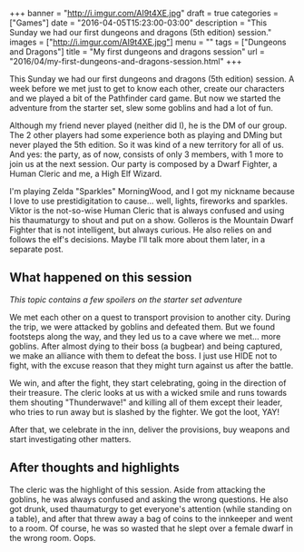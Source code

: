 +++
banner = "http://i.imgur.com/AI9t4XE.jpg"
draft = true
categories = ["Games"]
date = "2016-04-05T15:23:00-03:00"
description = "This Sunday we had our first dungeons and dragons (5th edition) session."
images = ["http://i.imgur.com/AI9t4XE.jpg"]
menu = ""
tags = ["Dungeons and Dragons"]
title = "My first dungeons and dragons session"
url = "2016/04/my-first-dungeons-and-dragons-session.html"
+++

This Sunday we had our first dungeons and dragons (5th edition) session. 
A week before we met just to get to know each other, create our characters and we played a bit of the Pathfinder card game. 
But now we started the adventure from the starter set, slew some goblins and had a lot of fun.

<!--more-->

Although my friend never played (neither did I), he is the DM of our group. 
The 2 other players had some experience both as playing and DMing but never played the 5th edition. 
So it was kind of a new territory for all of us. And yes: the party, as of now, consists of only 3 members, 
with 1 more to join us at the next session. 
Our party is composed by a Dwarf Fighter, a Human Cleric and me, a High Elf Wizard.

I'm playing Zelda "Sparkles" MorningWood, and I got my nickname because I love to use prestidigitation to cause... 
well, lights, fireworks and sparkles. 
Viktor is the not-so-wise Human Cleric that is always confused and using his thaumaturgy to shout and put on a show. 
Golleros is the Mountain Dwarf Fighter that is not intelligent, but always curious. 
He also relies on and follows the elf's decisions. Maybe I'll talk more about them later, in a separate post.

## What happened on this session

_This topic contains a few spoilers on the starter set adventure_

We met each other on a quest to transport provision to another city. 
During the trip, we were attacked by goblins and defeated them. 
But we found footsteps along the way, and they led us to a cave where we met... more goblins. 
After almost dying to their boss (a bugbear) and being captured, we make an alliance with them to defeat the boss. 
I just use HIDE not to fight, with the excuse reason that they might turn against us after the battle.

We win, and after the fight, they start celebrating, going in the direction of their treasure. 
The cleric looks at us with a wicked smile and runs towards them shouting "Thunderwave!" 
and killing all of them except their leader, who tries to run away but is slashed by the fighter. We got the loot, YAY!

After that, we celebrate in the inn, deliver the provisions, buy weapons and start investigating other matters.

## After thoughts and highlights

The cleric was the highlight of this session. Aside from attacking the goblins, 
he was always confused and asking the wrong questions. 
He also got drunk, used thaumaturgy to get everyone's attention (while standing on a table), 
and after that threw away a bag of coins to the innkeeper and went to a room. 
Of course, he was so wasted that he slept over a female dwarf in the wrong room. Oops.
